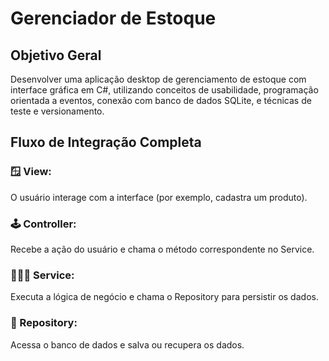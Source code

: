 <h1>Gerenciador de Estoque</h1>

<div>
  <h2>Objetivo Geral</h2>
  <p>
    Desenvolver uma aplicação desktop de gerenciamento de estoque com interface gráfica em C#, utilizando conceitos de usabilidade, programação orientada a eventos, conexão com banco de dados SQLite, e técnicas de teste e versionamento.
  </p>
</div>

<div>
  <h2>Fluxo de Integração Completa</h2>
  <div>
    <h3>🪟 View:</h3>
    <p>
      O usuário interage com a interface (por exemplo, cadastra um produto).
    </p>
  </div>
  <div>
    <h3>🕹️ Controller:</h3>
    <p>
      Recebe a ação do usuário e chama o método correspondente no Service.
    </p>
  </div>
  <div>
    <h3>🧑🏽‍💻 Service:</h3>
    <p>
      Executa a lógica de negócio e chama o Repository para persistir os dados.
    </p>
  </div>
  <div>
    <h3>📀 Repository:</h3>
    <p>
      Acessa o banco de dados e salva ou recupera os dados.
    </p>
  </div>
</div>
</div>
